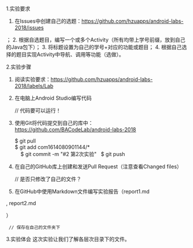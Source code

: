 1.实验要求
 
 1. 在Issues中创建自己的选题：https://github.com/hzuapps/android-labs-2018/issues 
 
  ；
 2. 根据自选题目，编写一个或多个Activity（所有均带上学号前缀，放到自己的Java包下）；
 3. 将标题设置为自己的学号+对应的功能或题目；
 4. 根据自己选择的题目实现Activity中导航、调用等功能（选做）。
 
 2.实验步骤
 
 1. 阅读实验要求：https://github.com/hzuapps/android-labs-2018/labels/Lab 
 
    
 2. 在电脑上Android Studio编写代码  
 
     // 代码要可以运行！
 
 1. 使用Git将代码提交到自己的库中：https://github.com/BACodeLab/android-labs-2018 
 
 
     $ git pull  
     $ git add com1614080901144/*  
     $ git commit -m "#2 第2次实验"  
    $ git push
 
 1. 在自己的GitHub库上创建和发送Pull Request（注意查看Changed files）  
 
     // 是否只修改了自己的文件？
 
 1. 在GitHub中使用Markdown文件编写实验报告（report1.md 
 
 , report2.md 
 
 ）  
 
     // 保存在自己的文件夹下
 
 3.实验体会
这次实验让我们了解各层次目录下的文件。
